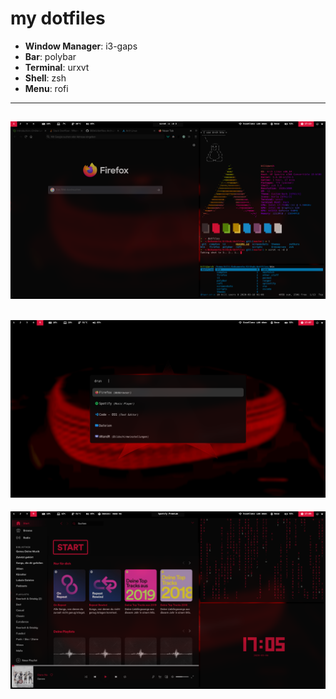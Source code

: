 # my dotfiles

- **Window Manager**: i3-gaps
- **Bar**: polybar
- **Terminal**: urxvt
- **Shell**: zsh
- **Menu**: rofi
---
![Screenshot](https://github.com/089kili/dotfiles/blob/master/screenshots/Screenshot1.png)
---
![Screenshot](https://github.com/089kili/dotfiles/blob/master/screenshots/Screenshot2.png)
---
![Screenshot](https://github.com/089kili/dotfiles/blob/master/screenshots/Screenshot3.png)
